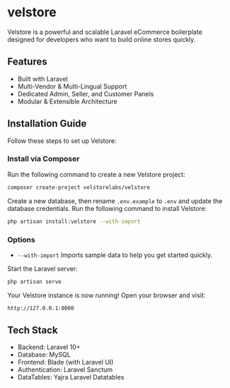 # velstore

Velstore is a powerful and scalable Laravel eCommerce boilerplate designed for developers who want to build online stores quickly.

## Features

- Built with Laravel
- Multi-Vendor & Multi-Lingual Support  
- Dedicated Admin, Seller, and Customer Panels 
- Modular & Extensible Architecture 

## Installation Guide  

Follow these steps to set up Velstore:  

### **Install via Composer**  
Run the following command to create a new Velstore project:
```sh
composer create-project velstorelabs/velstore
```

Create a new database, then rename `.env.example` to `.env` and update the database credentials. Run the following command to install Velstore:
```sh
php artisan install:velstore --with-import
```

### **Options**
- `--with-import` Imports sample data to help you get started quickly.

Start the Laravel server:
```sh
php artisan serve
```

Your Velstore instance is now running! Open your browser and visit:
```sh
http://127.0.0.1:8000
```

## Tech Stack
- Backend: Laravel 10+
- Database: MySQL
- Frontend: Blade (with Laravel UI)
- Authentication: Laravel Sanctum
- DataTables: Yajra Laravel Datatables